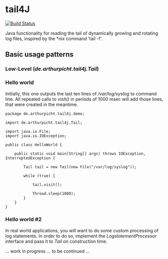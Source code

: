 # tail4J
[![Build Status](https://travis-ci.com/arthurpicht/tail4J.svg?branch=master)](https://travis-ci.com/arthurpicht/tail4J)

Java functionality for reading the tail of dynamically growing and rotating log files, inspired by the *nix command 'tail -f'.

## Basic usage patterns

### Low-Level (*de.arthurpicht.tail4j.Tail*)

### Hello world

Initially, this one outputs the last ten lines of */var/log/syslog* to command line.
All repeated calls to *visit()* in periods of 1000 msec will add those lines, that were created in the meantime. 

    package de.arthurpicht.tail4j.demo;
    
    import de.arthurpicht.tail4j.Tail;
    
    import java.io.File;
    import java.io.IOException;
    
    public class HelloWorld {
    
        public static void main(String[] args) throws IOException, InterruptedException {
    
            Tail tail = new Tail(new File("/var/log/syslog"));
    
            while (true) {
    
                tail.visit();
    
                Thread.sleep(1000);
            }
        }
    }

### Hello world #2

In real world applications, you will want to do some custom processing of log statements.
In order to do so, implement the *LogstatementProcessor* interface and pass it to *Tail* on
construction time.

... work in progress ... to be continued ...